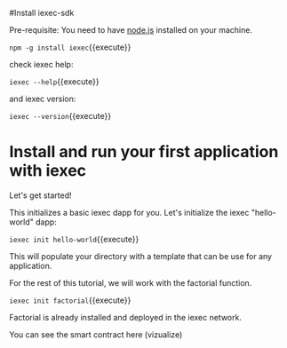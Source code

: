 
#Install iexec-sdk


Pre-requisite: You need to have [node.js](https://nodejs.org/en/) installed on your machine.

`npm -g install iexec`{{execute}}

check iexec help:

`iexec --help`{{execute}}

and iexec version:

`iexec --version`{{execute}}

# Install and run your first application with iexec

Let's get started!

This initializes a basic iexec dapp for you. Let's initialize the iexec "hello-world" dapp:

`iexec init hello-world`{{execute}}

This will populate your directory with a template that can be use for any application.

For the rest of this tutorial, we will work with the factorial function.

`iexec init factorial`{{execute}}

Factorial is already installed and deployed in the iexec network. 

You can see the smart contract here (vizualize) 

